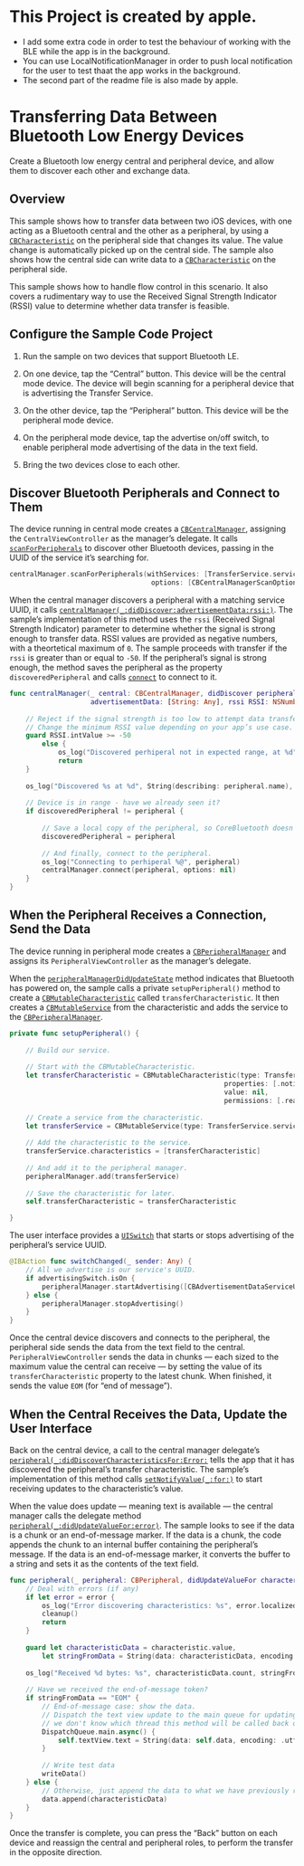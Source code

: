 # This Project is created by apple. 
- I add some extra code in order to test the behaviour of working with the BLE while the app is in the background.
- You can use LocalNotificationManager in order to push local notification for the user to test thaat the app works in the background.
- The second part of the readme file is also made by apple.


# Transferring Data Between Bluetooth Low Energy Devices

Create a Bluetooth low energy central and peripheral device, and allow them to discover each other and exchange data.

## Overview

This sample shows how to transfer data between two iOS devices, with one acting as a Bluetooth central and the other as a peripheral, by using a [`CBCharacteristic`](https://developer.apple.com/documentation/corebluetooth/cbcharacteristic) on the peripheral side that changes its value. The value change is automatically picked up on the central side. The sample also shows how the central side can write data to a [`CBCharacteristic`](https://developer.apple.com/documentation/corebluetooth/cbcharacteristic) on the peripheral side. 

This sample shows how to handle flow control in this scenario. It also covers a rudimentary way to use the Received Signal Strength Indicator (RSSI) value to determine whether data transfer is feasible.

## Configure the Sample Code Project

1. Run the sample on two devices that support Bluetooth LE.

2. On one device, tap the “Central” button. This device will be the central mode device. The device will begin scanning for a peripheral device that is advertising the Transfer Service.

3. On the other device, tap the “Peripheral” button. This device will be the peripheral mode device.

4. On the peripheral mode device, tap the advertise on/off switch, to enable peripheral mode advertising of the data in the text field.

5. Bring the two devices close to each other. 

## Discover Bluetooth Peripherals and Connect to Them

The device running in central mode creates a [`CBCentralManager`](https://developer.apple.com/documentation/corebluetooth/cbcentralmanager), assigning the `CentralViewController` as the manager’s delegate. It calls [`scanForPeripherals`](https://developer.apple.com/documentation/corebluetooth/cbcentralmanager/1518986-scanforperipherals) to discover other Bluetooth devices, passing in the UUID of the service it’s searching for.

``` swift
centralManager.scanForPeripherals(withServices: [TransferService.serviceUUID],
                                   options: [CBCentralManagerScanOptionAllowDuplicatesKey: true])
```

When the central manager discovers a peripheral with a matching service UUID, it calls [`centralManager(_:didDiscover:advertisementData:rssi:)`](https://developer.apple.com/documentation/corebluetooth/cbcentralmanagerdelegate/1518937-centralmanager). The sample’s implementation of this method uses the `rssi` (Received Signal Strength Indicator) parameter to determine whether the signal is strong enough to transfer data. RSSI values are provided as negative numbers, with a theortetical maximum of `0`. The sample proceeds with transfer if the `rssi` is greater than or equal to `-50`. If the peripheral’s signal is strong enough, the method saves the peripheral as the property `discoveredPeripheral` and calls [`connect`](https://developer.apple.com/documentation/corebluetooth/cbcentralmanager/1518766-connect) to connect to it.

``` swift
func centralManager(_ central: CBCentralManager, didDiscover peripheral: CBPeripheral,
                    advertisementData: [String: Any], rssi RSSI: NSNumber) {
    
    // Reject if the signal strength is too low to attempt data transfer.
    // Change the minimum RSSI value depending on your app’s use case.
    guard RSSI.intValue >= -50
        else {
            os_log("Discovered perhiperal not in expected range, at %d", RSSI.intValue)
            return
    }
    
    os_log("Discovered %s at %d", String(describing: peripheral.name), RSSI.intValue)
    
    // Device is in range - have we already seen it?
    if discoveredPeripheral != peripheral {
        
        // Save a local copy of the peripheral, so CoreBluetooth doesn't get rid of it.
        discoveredPeripheral = peripheral
        
        // And finally, connect to the peripheral.
        os_log("Connecting to perhiperal %@", peripheral)
        centralManager.connect(peripheral, options: nil)
    }
}
```

## When the Peripheral Receives a Connection, Send the Data

The device running in peripheral mode creates a [`CBPeripheralManager`](https://developer.apple.com/documentation/corebluetooth/cbperipheralmanager) and assigns its `PeripheralViewController` as the manager’s delegate.

When the [`peripheralManagerDidUpdateState`](https://developer.apple.com/documentation/corebluetooth/cbperipheralmanagerdelegate/1393271-peripheralmanagerdidupdatestate) method indicates that Bluetooth has powered on, the sample calls a private `setupPeripheral()` method to create a [`CBMutableCharacteristic`](https://developer.apple.com/documentation/corebluetooth/cbmutablecharacteristic) called `transferCharacteristic`. It then creates a [`CBMutableService`](https://developer.apple.com/documentation/corebluetooth/cbmutableservice) from the characteristic and adds the service to the [`CBPeripheralManager`](https://developer.apple.com/documentation/corebluetooth/cbperipheralmanager).

``` swift
private func setupPeripheral() {
    
    // Build our service.
    
    // Start with the CBMutableCharacteristic.
    let transferCharacteristic = CBMutableCharacteristic(type: TransferService.characteristicUUID,
                                                     properties: [.notify, .writeWithoutResponse],
                                                     value: nil,
                                                     permissions: [.readable, .writeable])
    
    // Create a service from the characteristic.
    let transferService = CBMutableService(type: TransferService.serviceUUID, primary: true)
    
    // Add the characteristic to the service.
    transferService.characteristics = [transferCharacteristic]
    
    // And add it to the peripheral manager.
    peripheralManager.add(transferService)
    
    // Save the characteristic for later.
    self.transferCharacteristic = transferCharacteristic

}
```

The user interface provides a [`UISwitch`](https://developer.apple.com/documentation/uikit/uiswitch) that starts or stops advertising of the peripheral’s service UUID.

``` swift
@IBAction func switchChanged(_ sender: Any) {
    // All we advertise is our service's UUID.
    if advertisingSwitch.isOn {
        peripheralManager.startAdvertising([CBAdvertisementDataServiceUUIDsKey: [TransferService.serviceUUID]])
    } else {
        peripheralManager.stopAdvertising()
    }
}
```

Once the central device discovers and connects to the peripheral, the peripheral side sends the data from the text field to the central. `PeripheralViewController` sends the data in chunks — each sized to the maximum value the central can receive — by setting the value of its `transferCharacteristic` property to the latest chunk. When finished, it sends the value `EOM` (for “end of message”). 

## When the Central Receives the Data, Update the User Interface

Back on the central device, a call to the central manager delegate’s [`peripheral(_:didDiscoverCharacteristicsFor:Error:`](https://developer.apple.com/documentation/corebluetooth/cbperipheraldelegate/1518821-peripheral) tells the app that it has discovered the peripheral’s transfer characteristic. The sample’s implementation of this method calls [`setNotifyValue(_:for:)`](https://developer.apple.com/documentation/corebluetooth/cbperipheral/1518949-setnotifyvalue) to start receiving updates to the characteristic’s value.

When the value does update — meaning text is available — the central manager calls the delegate method
[`peripheral(_:didUpdateValueFor:error)`](https://developer.apple.com/documentation/corebluetooth/cbperipheraldelegate/1518708-peripheral). The sample looks to see if the data is a chunk or an end-of-message marker. If the data is a chunk, the code appends the chunk to an internal buffer containing the peripheral’s message. If the data is an end-of-message marker, it converts the buffer to a string and sets it as the contents of the text field.

``` swift
func peripheral(_ peripheral: CBPeripheral, didUpdateValueFor characteristic: CBCharacteristic, error: Error?) {
    // Deal with errors (if any)
    if let error = error {
        os_log("Error discovering characteristics: %s", error.localizedDescription)
        cleanup()
        return
    }
    
    guard let characteristicData = characteristic.value,
        let stringFromData = String(data: characteristicData, encoding: .utf8) else { return }
    
    os_log("Received %d bytes: %s", characteristicData.count, stringFromData)
    
    // Have we received the end-of-message token?
    if stringFromData == "EOM" {
        // End-of-message case: show the data.
        // Dispatch the text view update to the main queue for updating the UI, because
        // we don't know which thread this method will be called back on.
        DispatchQueue.main.async() {
            self.textView.text = String(data: self.data, encoding: .utf8)
        }
        
        // Write test data
        writeData()
    } else {
        // Otherwise, just append the data to what we have previously received.
        data.append(characteristicData)
    }
}
```

Once the transfer is complete, you can press the “Back” button on each device and reassign the central and peripheral roles, to perform the transfer in the opposite direction.
